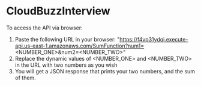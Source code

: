 # CloudBuzzInterview

To access the API via browser:

1. Paste the following URL in your browser: "https://f4vp31ydqi.execute-api.us-east-1.amazonaws.com/SumFunction?num1=<NUMBER_ONE>&num2=<NUMBER_TWO>"
2. Replace the dynamic values of <NUMBER_ONE> and <NUMBER_TWO> in the URL with two numbers as you wish
3. You will get a JSON response that prints your two numbers, and the sum of them.
